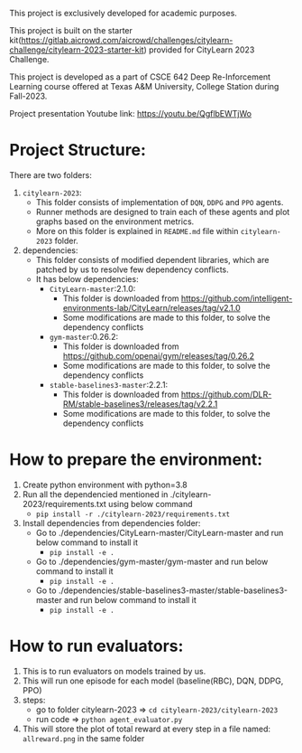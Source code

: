 This project is exclusively developed for academic purposes.

This project is built on the starter kit(https://gitlab.aicrowd.com/aicrowd/challenges/citylearn-challenge/citylearn-2023-starter-kit) provided for CityLearn 2023 Challenge.

This project is developed as a part of CSCE 642 Deep Re-Inforcement Learning course offered at Texas A&M University, College Station during Fall-2023.

Project presentation Youtube link: https://youtu.be/QgflbEWTjWo

# Project Structure:

There are two folders:
1. `citylearn-2023`:
    * This folder consists of implementation of `DQN`, `DDPG` and `PPO` agents.
    * Runner methods are designed to train each of these agents and plot graphs based on the environment metrics.
    * More on this folder is explained in `README.md` file within `citylearn-2023` folder.
2. dependencies:
   * This folder consists of modified dependent libraries, which are patched by us to resolve few dependency conflicts.
   * It has below dependencies:
     * `CityLearn-master`:2.1.0: 
       * This folder is downloaded from https://github.com/intelligent-environments-lab/CityLearn/releases/tag/v2.1.0
       * Some modifications are made to this folder, to solve the dependency conflicts
     * `gym-master`:0.26.2:
       * This folder is downloaded from https://github.com/openai/gym/releases/tag/0.26.2
       * Some modifications are made to this folder, to solve the dependency conflicts
     * `stable-baselines3-master`:2.2.1:
       * This folder is downloaded from https://github.com/DLR-RM/stable-baselines3/releases/tag/v2.2.1
       * Some modifications are made to this folder, to solve the dependency conflicts

# How to prepare the environment:
1. Create python environment with python=3.8
2. Run all the dependencied mentioned in ./citylearn-2023/requirements.txt using below command
   * `pip install -r ./citylearn-2023/requirements.txt`
3. Install dependencies from dependencies folder:
   * Go to ./dependencies/CityLearn-master/CityLearn-master and run below command to install it
     * `pip install -e .`
   * Go to ./dependencies/gym-master/gym-master and run below command to install it
     * `pip install -e .`
   * Go to ./dependencies/stable-baselines3-master/stable-baselines3-master and run below command to install it
     * `pip install -e .`

# How to run evaluators:
1. This is to run evaluators on models trained by us.
2. This will run one episode for each model (baseline(RBC), DQN, DDPG, PPO)
3. steps:
   * go to folder citylearn-2023 => `cd citylearn-2023/citylearn-2023`
   * run code => `python agent_evaluator.py`
4. This will store the plot of total reward at every step in a file named: `allreward.png` in the same folder
